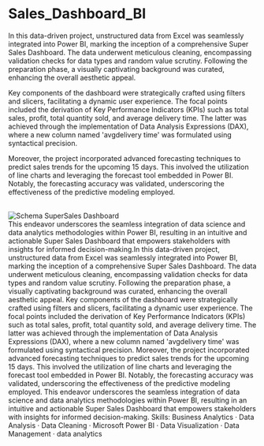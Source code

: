 # Sales_Dashboard_BI
In this data-driven project, unstructured data from Excel was seamlessly integrated into Power BI, marking the inception of a comprehensive Super Sales Dashboard. The data underwent meticulous cleaning, encompassing validation checks for data types and random value scrutiny. Following the preparation phase, a visually captivating background was curated, enhancing the overall aesthetic appeal.

Key components of the dashboard were strategically crafted using filters and slicers, facilitating a dynamic user experience. The focal points included the derivation of Key Performance Indicators (KPIs) such as total sales, profit, total quantity sold, and average delivery time. The latter was achieved through the implementation of Data Analysis Expressions (DAX), where a new column named 'avgdelivery time' was formulated using syntactical precision.

Moreover, the project incorporated advanced forecasting techniques to predict sales trends for the upcoming 15 days. This involved the utilization of line charts and leveraging the forecast tool embedded in Power BI. Notably, the forecasting accuracy was validated, underscoring the effectiveness of the predictive modeling employed.

<br> ![Schema SuperSales Dashboard ](https://github.com/DEVANSH8953/Sales_Dashboard_BI-/assets/99635503/8a73fbdf-f7dc-4085-9987-cd70ce01d02a)</br>
This endeavor underscores the seamless integration of data science and data analytics methodologies within Power BI, resulting in an intuitive and actionable Super Sales Dashboard that empowers stakeholders with insights for informed decision-making.In this data-driven project, unstructured data from Excel was seamlessly integrated into Power BI, marking the inception of a comprehensive Super Sales Dashboard. The data underwent meticulous cleaning, encompassing validation checks for data types and random value scrutiny. Following the preparation phase, a visually captivating background was curated, enhancing the overall aesthetic appeal. Key components of the dashboard were strategically crafted using filters and slicers, facilitating a dynamic user experience. The focal points included the derivation of Key Performance Indicators (KPIs) such as total sales, profit, total quantity sold, and average delivery time. The latter was achieved through the implementation of Data Analysis Expressions (DAX), where a new column named 'avgdelivery time' was formulated using syntactical precision. Moreover, the project incorporated advanced forecasting techniques to predict sales trends for the upcoming 15 days. This involved the utilization of line charts and leveraging the forecast tool embedded in Power BI. Notably, the forecasting accuracy was validated, underscoring the effectiveness of the predictive modeling employed. This endeavor underscores the seamless integration of data science and data analytics methodologies within Power BI, resulting in an intuitive and actionable Super Sales Dashboard that empowers stakeholders with insights for informed decision-making.
Skills: Business Analytics · Data Analysis · Data Cleaning · Microsoft Power BI · Data Visualization · Data Management · data analytics 
